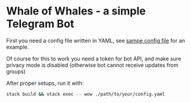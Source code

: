 # Whale of Whales - a simple Telegram Bot

First you need a config file written in YAML,
see [sampe config file](./config-sample.yaml) for an example.

Of course for this to work you need a token for bot API,
and make sure privacy mode is disabled
(otherwise bot cannot receive updates from groups)

After proper setups, run it with:

```bash
stack build && stack exec -- wow ./path/to/your/config.yaml
```
